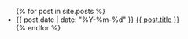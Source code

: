<ul class="post-list">
{% for post in site.posts %}
  <li><article>
    <span class="entry-date">
      <time datetime="{{ post.date | date_to_xmlschema }}">{{ post.date | date: "%Y-%m-%d" }}</time>
    </span>
    <a href="{{ site.url }}{{ post.url }}">{{ post.title }}</a>
  </article></li>
{% endfor %}
</ul>
